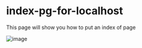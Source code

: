# index-pg-for-localhost

This page will show you how to put an index of page

![image](https://user-images.githubusercontent.com/71410047/222347834-af73808f-1a5f-4c75-83a7-f42ce205970a.png)
